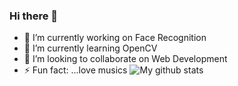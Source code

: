 ### Hi there 👋

- 🔭 I’m currently working on Face Recognition
- 🌱 I’m currently learning OpenCV
- 👯 I’m looking to collaborate on Web Development
- ⚡ Fun fact: ...love musics
![My github stats](https://github-readme-stats.vercel.app/api?username=samcladson&show_icons=true&theme=radical)
